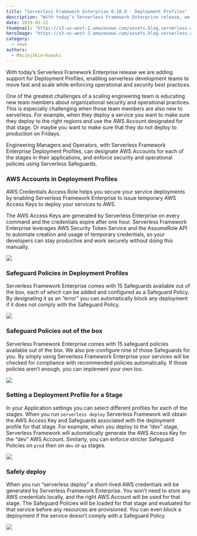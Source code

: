 ```yaml
---
title: "Serverless Framework Enterprise 0.10.0 - Deployment Profiles"
description: "With today’s Serverless Framework Enterprise release, we are extending the capabilities of Serverless Error Insights to support invocation logs access along with stack traces & more."
date: 2019-05-22
thumbnail: "https://s3-us-west-2.amazonaws.com/assets.blog.serverless.com/framework-enterprise-updates/deployment-profiles/serverless-enterprise-deployment-profiles-thumb.png"
heroImage: "https://s3-us-west-2.amazonaws.com/assets.blog.serverless.com/framework-enterprise-updates/deployment-profiles/serverless-enterprise-deployment-profiles-header.png"
category:
  - news
authors:
  - MaciejSkierkowski
---
```


With today’s Serverless Framework Enterprise release we are adding support for Deployment Profiles, enabling serverless development teams to move fast and scale while enforcing operational and security best practices. 

One of the greatest challenges of a scaling engineering team is educating new team members about organizational security and operational practices. This is especially challenging when those team members are also new to serverless. For example, when they deploy a service you want to make sure they deploy to the right regions and use the AWS Account designated for that stage. Or maybe you want to make sure that they do not deploy to production on Fridays.

Engineering Managers and Operators, with Serverless Framework Enterprise Deployment Profiles, can designate AWS Accounts for each of the stages in their applications, and enforce security and operational policies using Serverless Safeguards.

### AWS Accounts in Deployment Profiles

AWS Credentials Access Role helps you secure your service deployments by enabling Serverless Framework Enterprise to issue temporary AWS Access Keys to deploy your services to AWS.

The AWS Access Keys are generated by Serverless Enterprise on every command and the credentials expire after one hour. Serverless Framework Enterprise leverages AWS Security Token Service and the AssumeRole API to automate creation and usage of temporary credentials, so your developers can stay productive and work securely without doing this manually.

<img src="https://s3-us-west-2.amazonaws.com/assets.blog.serverless.com/framework-enterprise-updates/deployment-profiles/serverless-enterprise-deployment-profile-creation.png">

### Safeguard Policies in Deployment Profiles

Serverless Framework Enterprise comes with 15 Safeguards available out of the box, each of which can be added and configured as a Safeguard Policy. By designating it as an “error” you can automatically block any deployment if it does not comply with the Safeguard Policy.

<img src="https://s3-us-west-2.amazonaws.com/assets.blog.serverless.com/framework-enterprise-updates/deployment-profiles/serverless-enterprise-safeguard.png">

### Safeguard Policies out of the box

Serverless Framework Enterprise comes with 15 safeguard policies available out of the box. We also pre-configure nine of those Safeguards for you. By simply using Serverless Framework Enterprise your services will be checked for compliance with recommended policies automatically. If those policies aren’t enough, you can implement your own too.

<img src="https://s3-us-west-2.amazonaws.com/assets.blog.serverless.com/framework-enterprise-updates/deployment-profiles/serverless-enterprise-safeguards-list.png">

### Setting a Deployment Profile for a Stage

In your Application settings you can select different profiles for each of the stages. When you run `serverless deploy` Serverless Framework will obtain the AWS Access Key and Safeguards associated with the deployment profile for that stage. For example, when you deploy to the “dev” stage, Serverless Framework will automatically generate the AWS Access Key for the “dev” AWS Account. Similarly, you can enforce stricter Safeguard Policies on `prod` then on `dev` or `qa` stages.

<img src="https://s3-us-west-2.amazonaws.com/assets.blog.serverless.com/framework-enterprise-updates/deployment-profiles/serverless-enterprise-stages.png">

### Safely deploy

When you run “serverless deploy” a short-lived AWS credentials will be generated by Serverless Framework Enterprise. You won’t need to store any AWS credentials locally, and the right AWS Account will be used for that stage. The Safeguard Policies will be loaded for that stage and evaluated for that service before any resources are provisioned. You can even block a deployment if the service doesn’t comply with a Safeguard Policy.

<img src="https://s3-us-west-2.amazonaws.com/assets.blog.serverless.com/framework-enterprise-updates/deployment-profiles/serverless-enterprise-safeguard-check.png">
